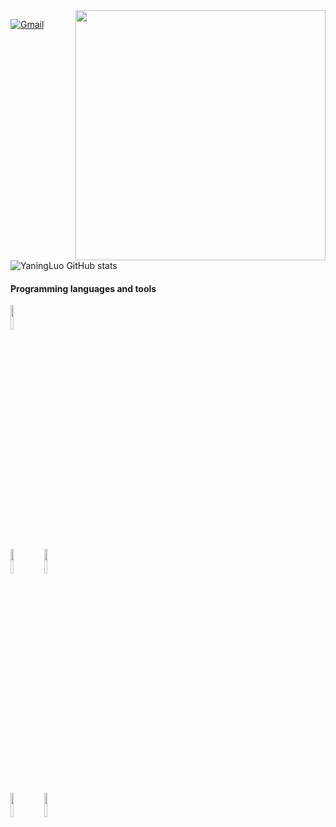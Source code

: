 <img align='right' src='https://github.com/YaningLuo/YaningLuo/blob/main/img/shawu.png' width='400px'>

[![Gmail](https://img.shields.io/badge/-Gmail-c14438?style=flat&logo=Gmail&logoColor=white)](mailto:luo316519@gmail.com)

![YaningLuo GitHub stats](https://github-readme-stats.vercel.app/api?username=YaningLuo&hide=prs,issues&theme=THEME_NAME)

<!-- ![YaningLuo GitHub stats](https://github-readme-stats.vercel.app/api?username=YaningLuo&show_icons=true&hide=stars,commits,prs,issues,contribs) -->
  
#### Programming languages and tools
<p>
<code><img width="10%" src="https://github.com/YaningLuo/YaningLuo/blob/main/img/minecraft-ar21.svg"></code>
</br>
<code><img width="10%" src="https://github.com/YaningLuo/YaningLuo/blob/main/img/djangoproject-ar21.svg"></code>
<code><img width="10%" src="https://github.com/YaningLuo/YaningLuo/blob/main/img/docker-ar21.svg"></code>
</br>
<code><img width="10%" src="https://github.com/YaningLuo/YaningLuo/blob/main/img/mysql-ar21.svg"></code>
<code><img width="10%" src="https://github.com/YaningLuo/YaningLuo/blob/main/img/python-ar21.svg"></code>
</br>
</p>
